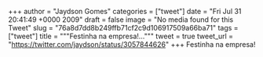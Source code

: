 
+++
author = "Jaydson Gomes"
categories = ["tweet"]
date = "Fri Jul 31 20:41:49 +0000 2009"
draft = false
image = "No media found for this Tweet"
slug = "76a8d7dd8b249ffb71cf2c9d106917509a66ba71"
tags = ["tweet"]
title = """Festinha na empresa!..."""
tweet = true
tweet_url = "https://twitter.com/jaydson/status/3057844626"
+++
Festinha na empresa!
